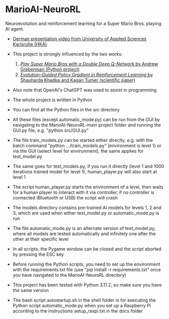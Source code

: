 # MarioAI-NeuroRL
Neuroevolution and reinforcement learning for a Super Mario Bros. playing AI agent.

* [German presentation video from University of Applied Sciences Karlsruhe (HKA)](https://www.youtube.com/watch?v=hk08gDa8JaM&t=4s)

* This project is strongly influenced by the two works:
  1. [_Play Super Mario Bros with a Double Deep Q-Network_ by Andrew Grebenisan (Python project)](https://blog.paperspace.com/building-double-deep-q-network-super-mario-bros/)
  2. [_Evolution-Guided Policy Gradient in Reinforcement Learning_ by Shauharda Khadka and Kagan Tumer (scientific paper)](https://arxiv.org/abs/1805.07917)
* Also note that OpenAI's ChatGPT was used to assist in programming
* The whole project is written in Python
* You can find all the Python files in the src directory
* All these files (except automatic_mode.py) can be run from the GUI by navigating to the MarioAI-NeuroRL-main project folder and running the GUI.py file, e.g. "python src/GUI.py"
* The file train_models.py can be started either directly, e.g. with the batch command "python .../train_models.py" (environment is level 1) or via the GUI (select level for environment), the same applies for test_model.py
* The same goes for test_models.py, if you run it directly (level 1 and 1000 iterations trained model for level 1), human_player.py will also start at level 1
* The script human_player.py starts the environment of a level, then waits for a human player to interact with it via controller, if no controller is connected (Bluetooth or USB) the script will crash
* The models directory contains pre-trained AI models for levels 1, 2 and 3, which are used when either test_model.py or automatic_mode.py is run
* The file automatic_mode.py is an alternate version of test_model.py, where all models are tested automatically and infinitely one after the other at their specific level
* In all scripts, the Pygame window can be closed and the script aborted by pressing the ESC key
* Before running the Python scripts, you need to set up the environment with the requirements.txt file (use "pip install -r requirements.txt" once you have navigated to the MarioAI-NeuroRL directory)
* This project has been tested with Python 3.11.2, so make sure you have the same version
* The bash script autostartup.sh in the shell folder is for executing the Python script automatic_mode.py when you set up a Raspberry Pi according to the instructions setup_raspi.txt in the docs folder
